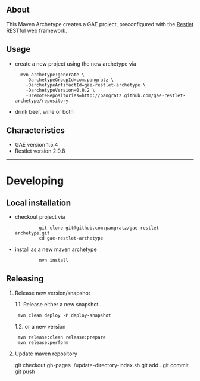 ## About

This Maven Archetype creates a GAE project, preconfigured with the [Restlet](http://www.restlet.org/) RESTful web framework.

## Usage

* create a new project using the new archetype via

		mvn archetype:generate \
		  -DarchetypeGroupId=com.pangratz \
		  -DarchetypeArtifactId=gae-restlet-archetype \
		  -DarchetypeVersion=0.0.2 \
		  -DremoteRepositories=http://pangratz.github.com/gae-restlet-archetype/repository
		
* drink beer, wine or both

## Characteristics

* GAE version 1.5.4
* Restlet version 2.0.8



-------------



# Developing

## Local installation

* checkout project via

               git clone git@github.com:pangratz/gae-restlet-archetype.git
               cd gae-restlet-archetype
               
* install as a new maven archetype

               mvn install

## Releasing

1. Release new version/snapshot

 	1.1. Release either a new snapshot ...

		mvn clean deploy -P deploy-snapshot

 	1.2. or a new version

		mvn release:clean release:prepare
		mvn release:perform
	
2. Update maven repository

	git checkout gh-pages
	./update-directory-index.sh
	git add .
	git commit
	git push